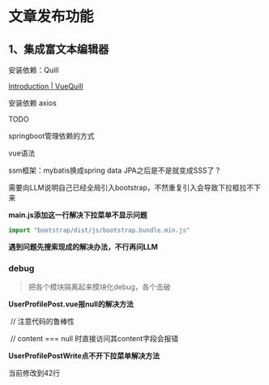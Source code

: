 # 文章发布功能

## 1、集成富文本编辑器

安装依赖：Quill

[Introduction | VueQuill](https://vueup.github.io/vue-quill/guide/)

安装依赖 axios



TODO

springboot管理依赖的方式

vue语法

ssm框架：mybatis换成spring data JPA之后是不是就变成SSS了？



需要向LLM说明自己已经全局引入bootstrap，不然重复引入会导致下拉框拉不下来

**main.js添加这一行解决下拉菜单不显示问题**

```javascript
import "bootstrap/dist/js/bootstrap.bundle.min.js"
```

**遇到问题先搜索现成的解决办法，不行再问LLM**



### debug

> 把各个模块隔离起来模块化debug，各个击破

**UserProfilePost.vue报null的解决方法**

​      // 注意代码的鲁棒性

​      // content === null 时直接访问其content字段会报错

**UserProfilePostWrite点不开下拉菜单解决方法**

当前修改到42行